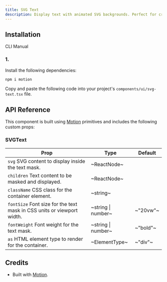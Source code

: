 ```yaml
---
title: SVG Text
description: Display text with animated SVG backgrounds. Perfect for creating dynamic text effects with custom SVG graphics and animations.
---
```


## Installation

CLI
Manual

### 1.

Install the following dependencies:

```bash
npm i motion
```

Copy and paste the following code into your project's `components/ui/svg-text.tsx` file.

## API Reference

This component is built using [Motion](https://motion.dev/) primitives and includes the following custom props:

### SVGText

| **Prop**                                                               | **Type**           | **Default** |
| ---------------------------------------------------------------------- | ------------------ | ----------- |
| `svg` SVG content to display inside the text mask.                     | ~ReactNode~        |             |
| `children` Text content to be masked and displayed.                    | ~ReactNode~        |             |
| `className` CSS class for the container element.                       | ~string~           |             |
| `fontSize` Font size for the text mask in CSS units or viewport width. | ~string \| number~ | ~"20vw"~    |
| `fontWeight` Font weight for the text mask.                            | ~string \| number~ | ~"bold"~    |
| `as` HTML element type to render for the container.                    | ~ElementType~      | ~"div"~     |

## Credits

- Built with [Motion](https://motion.dev/).
